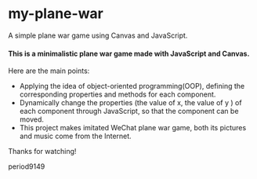 # my-plane-war
 A simple plane war game using Canvas and JavaScript.

#### This is a minimalistic plane war game made with JavaScript and Canvas.

Here are the main points:

 - Applying the idea of object-oriented programming(OOP), defining the corresponding properties and methods for each component.
 - Dynamically change the properties (the value of x, the value of y ) of each component through JavaScript, so that the component can be moved.
 - This project makes imitated WeChat plane war game, both its pictures and music come from the Internet.

Thanks for watching!

period9149
